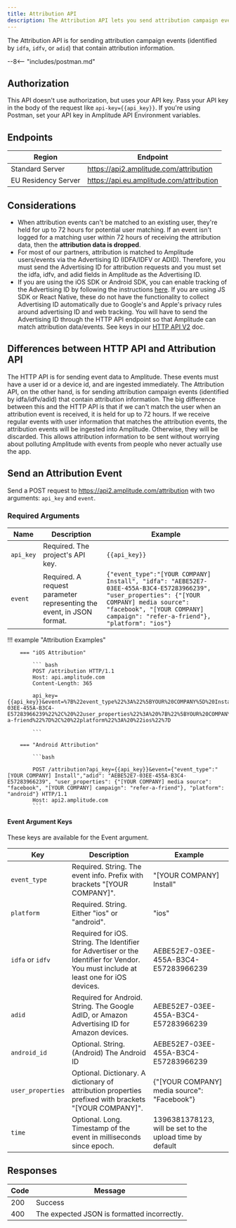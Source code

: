 ```yaml
---
title: Attribution API
description: The Attribution API lets you send attribution campaign events to Amplitude. 
---
```


The Attribution API is for sending attribution campaign events (identified by `idfa`, `idfv`, or `adid`) that contain attribution information.

--8<-- "includes/postman.md"

## Authorization

This API doesn't use authorization, but uses your API key. Pass your API key in the body of the request like `api-key={{api_key}}`. If you're using Postman, set your API key in Amplitude API Environment variables.

## Endpoints

| Region | Endpoint |
| --- | --- |
| Standard Server | <https://api2.amplitude.com/attribution> |
| EU Residency Server | <https://api.eu.amplitude.com/attribution> |

## Considerations

- When attribution events can't be matched to an existing user, they're held for up to 72 hours for potential user matching. If an event isn't logged for a matching user within 72 hours of receiving the attribution data, then the **attribution data is dropped**.
- For most of our partners, attribution is matched to Amplitude users/events via the Advertising ID (IDFA/IDFV or ADID). Therefore, you must send the Advertising ID for attribution requests and you must set the idfa, idfv, and adid fields in Amplitude as the Advertising ID.
- If you are using the iOS SDK or Android SDK, you can enable tracking of the Advertising ID by following the instructions [here](https://developers.amplitude.com/docs/ios#advertising-id). If you are using JS SDK or React Native, these do not have the functionality to collect Advertising ID automatically due to Google's and Apple's privacy rules around advertising ID and web tracking. You will have to send the Advertising ID through the HTTP API endpoint so that Amplitude can match attribution data/events. See keys in our [HTTP API V2](https://developers.amplitude.com/docs/http-api-v2) doc.

## Differences between HTTP API and Attribution API

The HTTP API is for sending event data to Amplitude. These events must have a user id or a device id, and are ingested immediately.
The Attribution API, on the other hand, is for sending attribution campaign events (identified by idfa/idfv/adid) that contain attribution information. The big difference between this and the HTTP API is that if we can't match the user when an attribution event is received, it is held for up to 72 hours. If we receive regular events with user information that matches the attribution events, the attribution events will be ingested into Amplitude. Otherwise, they will be discarded. This allows attribution information to be sent without worrying about polluting Amplitude with events from people who never actually use the app.


## Send an Attribution Event

Send a POST request to https://api2.amplitude.com/attribution with two arguments: `api_key` and `event`.

### Required Arguments

|Name| Description  | Example|
|---|---|---|
|`api_key`| Required. The project's API key. | `{{api_key}}`|
|`event`| Required. A request parameter representing the event, in JSON format.| `{"event_type":"[YOUR COMPANY] Install", "idfa": "AEBE52E7-03EE-455A-B3C4-E57283966239", "user_properties": {"[YOUR COMPANY] media source": "facebook", "[YOUR COMPANY] campaign": "refer-a-friend"}, "platform": "ios"}`|


!!! example "Attribution Examples"

		=== "iOS Attribution"

			``` bash
			POST /attribution HTTP/1.1
			Host: api.amplitude.com
			Content-Length: 365

			api_key={{api_key}}&event=%7B%22event_type%22%3A%22%5BYOUR%20COMPANY%5D%20Install%22%2C%20%22idfa%22%3A%20%22AEBE52E7-03EE-455A-B3C4-E57283966239%22%2C%20%22user_properties%22%3A%20%7B%22%5BYOUR%20COMPANY%5D%20media%20source%22%3A%20%22facebook%22%2C%20%22%5BYOUR%20COMPANY%5D%20campaign%22%3A%20%22refer-a-friend%22%7D%2C%20%22platform%22%3A%20%22ios%22%7D

			```

		=== "Android Attribution"

			```bash

			POST /attribution?api_key={{api_key}}&event={"event_type":"[YOUR COMPANY] Install","adid": "AEBE52E7-03EE-455A-B3C4-E57283966239", "user_properties": {"[YOUR COMPANY] media source": "facebook", "[YOUR COMPANY] campaign": "refer-a-friend"}, "platform": "android"} HTTP/1.1
			Host: api2.amplitude.com
			```


#### Event Argument Keys

These keys are available for the Event argument.

| Key              | Description                                                                                                                          | Example                                                  |
|------------------|--------------------------------------------------------------------------------------------------------------------------------------|----------------------------------------------------------|
| `event_type`     | Required. String. The event info. Prefix with brackets "[YOUR COMPANY]".                                                             | "[YOUR COMPANY] Install"                                 |
| `platform`       | Required. String. Either "ios" or "android".                                                                                         | "ios"                                                    |
| `idfa` or `idfv` | Required for iOS. String. The Identifier for Advertiser or the Identifier for Vendor. You must include at least one for iOS devices. | AEBE52E7-03EE-455A-B3C4-E57283966239                     |
| `adid`           | Required for Android. String. The Google AdID, or Amazon Advertising ID for Amazon devices.                                          | AEBE52E7-03EE-455A-B3C4-E57283966239                     |
| `android_id`       | Optional. String. (Android) The Android ID                                                                                           | AEBE52E7-03EE-455A-B3C4-E57283966239                     |
| `user_properties`  | Optional. Dictionary. A dictionary of attribution properties prefixed with brackets "[YOUR COMPANY]".                                | {"[YOUR COMPANY] media source": "Facebook"}              |
| `time`             | Optional. Long. Timestamp of the event in milliseconds since epoch.                                                                  | 1396381378123, will be set to the upload time by default |


## Responses


| Code | Message                                                                                                                     |
|------|-----------------------------------------------------------------------------------------------------------------------------|
| 200  | Success                                                                                                                     |
| 400  | The expected JSON is formatted incorrectly.  |